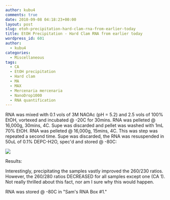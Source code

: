 ```yaml
---
author: kubu4
comments: true
date: 2010-09-08 04:18:23+00:00
layout: post
slug: etoh-precipitation-hard-clam-rna-from-earlier-today
title: EtOH Precipitation - Hard Clam RNA from earlier today
wordpress_id: 601
author:
  - kubu4
categories:
  - Miscellaneous
tags:
  - CA
  - EtOH precipitation
  - Hard clam
  - MA
  - MAX
  - Mercenaria mercenaria
  - NanoDrop1000
  - RNA quantification
---
```


RNA was mixed with 0.1 vols of 3M NAOAc (pH = 5.2) and 2.5 vols of 100% EtOH, vortexed and incubated @ -20C for 30mins. RNA was pelleted @ 16,000g, 30mins, 4C. Supe was discarded and pellet was washed with 1mL 70% EtOH. RNA was pelleted @ 16,000g, 15mins, 4C. This was step was repeated a second time. Supe was discarded, the RNA was resuspended in 50uL of 0.1% DEPC-H2O, spec'd and stored @ -80C:

![](https://eagle.fish.washington.edu/Arabidopsis/RNA%20Spec%20Readings/20100907-02%20RNA.JPG)

Results:

Interestingly, precipitating the samples vastly improved the 260/230 ratios. However, the 260/280 ratios DECREASED for all samples except one (CA 1). Not really thrilled about this fact, nor am I sure why this would happen.

RNA was stored @ -80C in "Sam's RNA Box #1."

